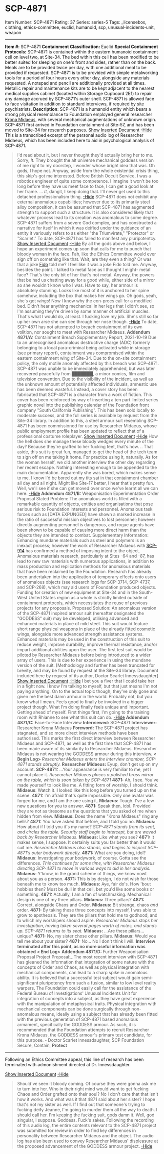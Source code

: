 # SCP-4871
Item Number: SCP-4871
Rating: 37
Series: series-5
Tags: _licensebox, clothing, ethics-committee, euclid, humanoid, scp, unusual-incidents-unit, weapon

---

**Item #:** SCP-4871
**Containment Classification:** Euclid
**Special Containment Protocols:** SCP-4871 is contained within the eastern humanoid containment cell on level two, at Site-34. The bed within this cell has been modified to be better suited for sleeping on one's front and sides, rather than on the back. Meals are to be provided twice per day, with one additional meal to be provided if requested.
SCP-4871 is to be provided with simple metalworking tools for a period of four hours every other day, alongside any materials requested. A notepad and pencil are additionally provided at all times. Metallic repair and maintenance kits are to be kept adjacent to the nearest medical supplies cabinet (located within Storage Cupboard 2E1) to repair any damage accrued by SCP-4871's outer shell. SCP-4871 is allowed face to face visitation in addition to standard interviews, if required by site psychiatrists.
**Description:** SCP-4871 is a humanoid entity which bears a strong physical resemblance to Foundation employed general researcher [Krona Midaeus](/krona-midaeus-personnel-file), with several mechanical augmentations of unknown origin. SCP-4871 first arrived in Foundation containment at Site-57, and has been moved to Site-34 for research purposes.
[Show Inserted Document](javascript:;)
[-Hide](javascript:;)
This is a transcribed excerpt of the personal audio log of Researcher Midaeus, which has been included here to aid in psychological analysis of SCP-4871.
> I'd read about it, but I never thought they'd actually bring her to me. Sorry, _It._
> They brought the alt universe mechanical goddess version of me right to my doorstep, I wonder whose bright idea that was.
> Oh gods, I hope not.
> Anyway, aside from the whole existential crisis thing, this skip's got me interested. Before British Occult Service, I was a robotics engineer of quite some competence. I imagine it won't be too long before they have us meet face to face, I can get a good look at her frame.
> …
> _It,_ dangit, I keep doing that. I'll never get used to this detached professionalism thing.
[-Hide](javascript:;)
SCP-4871 does not exhibit any external anomalous capabilities; however due to its primarily steel alloy composition, it can be assumed that SCP-4871 has augmented strength to support such a structure. It is also considered likely that whatever process lead to its creation was anomalous to some degree.
SCP-4871 suffers from a severe God complex, and has constructed a narrative for itself in which it was deified under the guidance of an entity it variously refers to as either "the Triumvirate," "Protector" or "Scarlet." To date, SCP-4871 has failed to manifest any pluripotentcy.
[Show Inserted Document](javascript:;)
[-Hide](javascript:;)
> By all the gods above and below, I hope an experiment comes up soon that calls for me to punch that bloody woman in the face.
> Fah, like the Ethics Committee would ever sign off on something like that.
> Wait, are they even a thing? Or was that a joke [Fido](/canine-communication) told me? I feel like it was a joke Fido told me.
> Anyway, besides the point. I talked to metal face as I thought I might- metal face? That's the only bit of her that's not metal. Anyway, the powers that be had us chatting away for a good while, either side of a mirror so she wouldn't know who I was.
> Have to say, her armour is absolutely stunning. Looks like most of it is anchored to her spine somehow, including the box that makes her wings go.
> Oh gods, yeah, she's got _wings_! Now I know why the con-procs call for a modified bed.
> Didn't hear anything mechanical in her legs that I didn't see, so I'm assuming they're driven by some manner of artificial muscles. That's what I would do, at least.
> I fucking love my job.
> She's still so far up her own arse she can see through her nose though.
[-Hide](javascript:;)
To date, SCP-4871 has not attempted to breach containment of its own volition, nor sought to meet with Researcher Midaeus.
**Addendum 4871/A:** Containment Breach Supplementary Report, 2021-10-19
Due to an unrecognised anomalous destructive charge (ADC) formerly belonging to a local para-criminal being activated while in storage (see primary report), containment was compromised within the eastern containment wing of Site-34. Due to the on-site containment policy, the only motile anomaly affected by this breach was SCP-4871.
SCP-4871 was unable to be immediately apprehended, but was later recovered peacefully from ███████, a minor comics, film and television convention. Due to the visibility of the incident, as well as the unknown amount of potentially affected individuals, amnestic use has been deemed wasteful. Instead, a cover story has been fabricated that SCP-4871 is a character from a work of fiction.
This cover has been reinforced by way of inserting a ten part limited series graphic novel into the publishing calendar of the Foundation front company "South California Publishing". This has been sold locally to moderate success, and the full series is available by request from the Site-34 library.
In addition to this, a steel armour suit resembling SCP-4871 has been commissioned for use by Researcher Midaeus, whose public employment profile has been updated to reflect that of a professional costume roleplayer.
[Show Inserted Document](javascript:;)
[-Hide](javascript:;)
> How the hell does she manage these bloody wedges every minute of the day?
> Because they're grafted to her fucking feet, that's how.
> ..
> That aside, this suit is great fun, managed to get the head of the tech team to sign off on me taking it home. For practice using it, naturally.
> As for the woman herself, we did another interview the other day regarding her recent escape. Nothing interesting enough to be appended to the main documentation. Apparently she was bored, which makes sense to me. I know I'd be bored out my tits sat in that containment chamber all day and all night.
> Might like Site-17 better, I hear that's pretty fun. Well, we'll see if she can get moved over once we've learnt all we can here.
[-Hide](javascript:;)
**Addendum 4871/B:** Weaponisation Experimentation Order Proposal
Stated Problem: The anomalous world is filled with a remarkable quantity of objects, entities and organisations that pose serious risk to Foundation interests and personnel. Anomalous task forces such as [DATA EXPUNGED] have shown a marked increase in the ratio of successful mission objectives to lost personnel; however directly augmenting personnel is dangerous, and rogue agents have been shown to be capable of causing more direct harm than the objects they are intended to combat.
Supplementary Information: Enhancing mundane materials such as steel and polymers is an inexact process; however the work of Researcher Midaeus with [SCP-914](http://www.scpwiki.com/experiment-log-914/offset/1) has confirmed a method of imposing intent to the object.
Anomalous materials research, particularly at Sites -64 and -87, has lead to new raw materials with numerous applications, in addition to mass production and replication methods for anomalous materials that have been reclaimed by the Foundation.
Research has already been undertaken into the application of temporary effects onto users of anomalous objects (see research logs for SCP-3714, SCP-4737, and SCP-268), which may aid users of Foundation produced objects.
Funding for creation of new equipment at Site-34 and in the South-West United States region as a whole is strictly limited outside of containment protocols, which necessitates the reuse of previous projects for any proposals.
Proposed Solution: An anomalous version of the SCP-4871 inspired armour suit (hereafter designated the "GODDESS" suit) may be developed, utilising advanced and enhanced materials in place of mild steel. This suit would feature short range physical weapons in place of the already fitted cosmetic wings, alongside more advanced strength assistance systems.
Enhanced materials may be used in the construction of this suit to reduce weight, improve durability, improve thermal resistance, and/or impart additional abilities upon the user. The first test suit would be piloted by Researcher Midaeus before being introduced to a wider array of users. This is due to her experience in using the mundane version of the suit.
[Methodology and further has been truncated for brevity, and may be found by request at the Site-34 library. Document included here by request of its author, Doctor Scarlet Innessdaughter]
[Show Inserted Document](javascript:;)
[-Hide](javascript:;)
> I bet you a fiver that I could take her in a fight now.
> I know I'm talking to myself, but that just means I'm not paying anything.
> On to the actual topic though, they've only gone and given me the best damn armour in the world. Probably not, but you know what I mean.
> Feels good to finally be involved in a bigger project though. What I'm doing finally feels unique and important. Getting ahead of myself. First things first, I'm going to the training room with Rhianne to see what this suit can do.
[-Hide](javascript:;)
**Addendum 4871/C:** Face-to-Face Interview
> **Interviewed:** SCP-4871
> **Interviewer:** Researcher Krona Midaeus
> **Foreword:** The SCP-4871 project has stagnated, and so more direct interview methods have been authorised. This marks the first direct interview between Researcher Midaeus and SCP-4871, as well as the first time that SCP-4871 has been made aware of its similarity to Researcher Midaeus. Researcher Midaeus is not wearing the GODDESS armour during this interview.
> **< Begin Log>**
> _Researcher Midaeus enters the interview chamber, SCP-4871 stands abruptly._
> **Researcher Midaeus:** Eyup, don't get up on my account.
> **SCP-4871:** …Your appearance is very familiar to me, yet I cannot place it.
> _Researcher Midaeus places a polished brass mirror on the table, which is soon taken by SCP-4871_
> **4871:** Ah, I see. You've made yourself to look like me. A fitting form of worship, I should think.
> **Midaeus:** Watch it. I looked like this long before you turned up on the scene.
> **4871:** I'm afraid that's quite impossible. Only one avatar was forged for me, and I am the one using it.
> **Midaeus:** Tough. I've a few new questions for you to answer.
> **4871:** Speak then, idol. Provided they are not as tiresome as the questions that you asked of me when hidden from view.
> **Midaeus:** Does the name "Krona Midaeus" ring any bells?
> **4871:** You have asked that before, and I told you no.
> **Midaeus:** How about if I told you it's my name?
> _SCP-4871 stands from its seat, and circles the table. Security staff begin to intercept, but are waved back by Researcher Midaeus._
> **Midaeus:** Like what you see?
> **4871:** It makes sense, I suppose. It certainly suits you far better than it would suit me.
> _Researcher Midaeus also stands, and begins to inspect SCP-4871's outer bodywork directly._
> **4871:** What are you doing, idol?
> **Midaeus:** Investigating your bodywork, of course. Gotta see the differences.
> _This continues for some time, with Researcher Midaeus directing SCP-4871 to move in various ways to aid in her analysis._
> **Midaeus:** Y'know, in the grand scheme of things, we know nowt about you as a person.
> **4871:** This is by design, I do not wish for those beneath me to know too much.
> **Midaeus:** Aye, fair do's. How 'bout hobbies then? Must be dull in that cell, bet you'd like some books or something.
> **4871:** Actually, I am a fan of watchmaking. Mechanical design is one of my three pillars.
> **Midaeus:** Three pillars?
> **4871:** Correct, alongside Chaos and Order.
> **Midaeus:** Bit strange, chaos _and_ order.
> **4871:** By taking these three concepts into myself, I was able to grow to apotheosis. They are the pillars that hold me to godhood, and to which my worshipers should aspire.
> _Researcher Midaeus stops her investigation, having taken several pages worth of notes, and stands up. SCP-4871 returns to its seat._
> **Midaeus:** …Are these pillars… unique?
> **4871:** No, my sister chose other pillars.
> **Midaeus:** Would you tell me about your sister?
> **4871:** No… No I don't think I will.
> **Interview terminated after this point, as no more useful information was obtained**
> **< End Log>**
**Addendum 4871/D:** Further Weaponisation Proposal
Project Proposal:_ The most recent interview with SCP-4871 has gleaned the information that integration of some nature with the concepts of Order and Chaos, as well as physical integration with mechanical components, can lead to a sharp spike in anomalous ability. It is believed that a successful test subject would gain semi-significant pluripotency from such a fusion, similar to low level reality warpers.
The Foundation could easily call for the assistance of the Federal Bureau of Investigations' Unusual Incidents Unit for integration of concepts into a subject, as they have great experience with the manipulation of metaphysical traits. Physical integration with mechanical components can be done surgically through non-anomalous means, ideally using a subject that has already been fitted with the previous generation of SCP-4871 based anomalous armament, specifically the GODDESS armour.
As such, it is recommended that the Foundation attempts to recruit Researcher Krona Midaeus, the GODDESS armour's primary test candidate, for this purpose.
\- Doctor Scarlet Innessdaughter, SCP Foundation  
Secure, Contain, **Protect**
* * *
Following an Ethics Committee appeal, this line of research has been terminated with admonishment directed at Dr. Innessdaughter.
  
  
  
  
  
  
  
  
  
  
  
  
  
  

[Show Inserted Document](javascript:;)
[-Hide](javascript:;)
> Should've seen it bloody coming.
> Of course they were gonna ask me to turn into her. Who in their right mind would want to get fucking Chaos and Order grafted onto their soul? No I don't care that that isn't how it works.
> And what was it that 4871 said about her sister? I hope that's not my sister as well. If I find out that someone's trying to fucking deify Jeanne, I'm going to murder them all the way to death. I should call her.
> I'm keeping the fucking suit, gods damn it.
> Well, god singular, I suppose. Goddess. Fuck's sakes.
Following the recording of this audio log, the entire contents relevant to the SCP-4871 project was submitted for review in order to find key differences in personality between Researcher Midaeus and the object. The audio log has also been used to convey Researcher Midaeus' displeasure at the proposed advancement of the GODDESS armour project.
[-Hide](javascript:;)